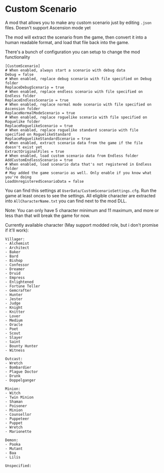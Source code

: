 # Custom Scenario
A mod that allows you to make any custom scenario just by editing `.json` files. Doesn't support Ascension mode yet

The mod will extract the scenario from the game, then convert it into a human readable format, and load that file back into the game.

There's a bunch of configuration you can setup to change the mod functionality
```
[CustomScenario]
# When enabled, always start a scenario with debug data
Debug = false
# When enabled, replace debug scenario with file specified on Debug folder
ReplaceDebugScenario = true
# When enabled, replace endless scenario with file specified on Endless folder
ReplaceEndlessScenario = true
# When enabled, replace normal mode scenario with file specified on Ascension folder
ReplaceNormalModeScenario = true
# When enabled, replace roguelike scenario with file specified on Roguelike folder
ReplaceRoguelikeScenario = true
# When enabled, replace roguelike standard scenario with file specified on RoguelikeStandard
ReplaceRoguelikeStandardScenario = true
# When enabled, extract scenario data from the game if the file doesn't exist yet
ExtractOriginalFiles = true
# When enabled, load custom scenario data from Endless folder
AddCustomEndlessScenario = true
# When enabled, load scenario data that's not registered in Endless folder
# May added the game scenario as well. Only enable if you know what you're doing
LoadUnregisteredScenarioData = false
```
You can find this settings at `UserData/CustomScenarioSettings.cfg`. Run the game at least onces to see the settings. All eligible character are extracted into `AllCharacterName.txt` you can find next to the mod DLL.

Note:
You can only have 5 character minimum and 11 maximum, and more or less than that will break the game for now.

Currently available character (May support modded role, but i don't promise if it'll work):
```
Villager:
- Alchemist
- Architect
- Baker
- Bard
- Bishop
- Confessor
- Dreamer
- Druid
- Empress
- Enlightened
- Fortune Teller
- Gemcrafter
- Hunter
- Jester
- Judge
- Knight
- Knitter
- Lover
- Medium
- Oracle
- Poet
- Scout
- Slayer
- Saint
- Bounty Hunter
- Witness

Outcast:
- Wretch
- Bombardier
- Plague Doctor
- Drunk
- Doppelganger

Minion:
- Witch
- Twin Minion
- Shaman
- Poisoner
- Minion
- Counsellor
- Puppeteer
- Puppet
- Wretch
- Marionette

Demon:
- Pooka
- Mutant
- Baa
- Lilis

Unspecified:
```
